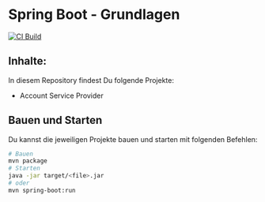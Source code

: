 # Spring Boot - Grundlagen

[![CI Build](https://github.com/ueberfuhr-trainings/spring-boot-vertiefung-2024-12-16/actions/workflows/maven.yml/badge.svg)](https://github.com/ueberfuhr-trainings/spring-boot-vertiefung-2024-12-16/actions/workflows/maven.yml)

## Inhalte:

In diesem Repository findest Du folgende Projekte:

- Account Service Provider

## Bauen und Starten

Du kannst die jeweiligen Projekte bauen und starten mit folgenden Befehlen:

```bash
# Bauen
mvn package
# Starten
java -jar target/<file>.jar
# oder
mvn spring-boot:run
```
